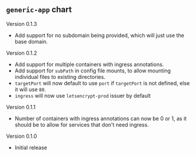 ## `generic-app` chart

Version 0.1.3

- Add support for no subdomain being provided, which will just use the base domain.

Version 0.1.2

- Add support for multiple containers with ingress annotations.
- Add support for `subPath` in config file mounts, to allow mounting individual files to existing directories.
- `targetPort` will now default to use `port` if `targetPort` is not defined, else it will use `80`.
- `ingress` will now use `letsencrypt-prod` issuer by default

Version 0.1.1

- Number of containers with ingress annotations can now be 0 or 1, as it should be to allow for services
  that don't need ingress.

Version 0.1.0

- Initial release
